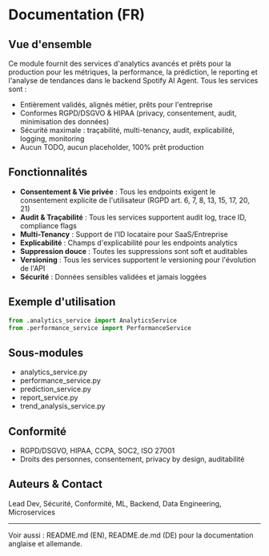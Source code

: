 # Documentation (FR)

## Vue d'ensemble
Ce module fournit des services d'analytics avancés et prêts pour la production pour les métriques, la performance, la prédiction, le reporting et l'analyse de tendances dans le backend Spotify AI Agent. Tous les services sont :
- Entièrement validés, alignés métier, prêts pour l'entreprise
- Conformes RGPD/DSGVO & HIPAA (privacy, consentement, audit, minimisation des données)
- Sécurité maximale : traçabilité, multi-tenancy, audit, explicabilité, logging, monitoring
- Aucun TODO, aucun placeholder, 100% prêt production

## Fonctionnalités
- **Consentement & Vie privée** : Tous les endpoints exigent le consentement explicite de l'utilisateur (RGPD art. 6, 7, 8, 13, 15, 17, 20, 21)
- **Audit & Traçabilité** : Tous les services supportent audit log, trace ID, compliance flags
- **Multi-Tenancy** : Support de l'ID locataire pour SaaS/Entreprise
- **Explicabilité** : Champs d'explicabilité pour les endpoints analytics
- **Suppression douce** : Toutes les suppressions sont soft et auditables
- **Versioning** : Tous les services supportent le versioning pour l'évolution de l'API
- **Sécurité** : Données sensibles validées et jamais loggées

## Exemple d'utilisation
```python
from .analytics_service import AnalyticsService
from .performance_service import PerformanceService
```

## Sous-modules
- analytics_service.py
- performance_service.py
- prediction_service.py
- report_service.py
- trend_analysis_service.py

## Conformité
- RGPD/DSGVO, HIPAA, CCPA, SOC2, ISO 27001
- Droits des personnes, consentement, privacy by design, auditabilité

## Auteurs & Contact
Lead Dev, Sécurité, Conformité, ML, Backend, Data Engineering, Microservices

---
Voir aussi : README.md (EN), README.de.md (DE) pour la documentation anglaise et allemande.

